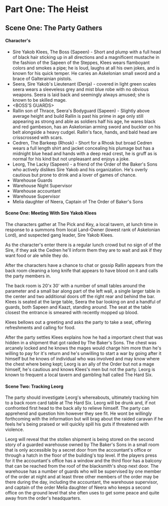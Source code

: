 # Part One: The Heist

## Scene One: The Party Gathers

#### Character's
* Sire Yakob Klees, The Boss (Sapeen) - Short and plump with a full head of black hair sticking up in all directions and a magnificent mustache in the fashion of the Sapeen of the Steppes, Klees wears flamboyant colors and smokes a pipe; he is loud, laughs at all his own jokes, and is known for his quick temper. He caries an Askelonian small sword and a brace of Galterainian pistols.
* Seera, Sire Yakob's Lieutenant (Denja) - covered in light green scales seera wears a sleeveless grey and mist blue robe with no obvious weapons. Seera is laid back and seemingly always amused; she is known to be skilled mage.
* <BOSS'S GUARDS>
* Rallin son of Thrace, Seera's Bodyguard (Sapeen) - Slightly above average height and build Rallin is past his prime in age only still appearing as strong and able as soldiers half his age, he wares black and red gambeson, has an Askelonian arming sword and buckler on his belt alongside a heavy cudgel. Rallin's face, hands, and bald head are crisscrossed with scars.
* Cedren, The Barkeep (Rhosk) - Short for a Rhosk but broad Cedren wears a full length shirt and jacket concealing his plumage but has a midnight blue head and hands with a deep read crest, he is gruff as is normal for his kind but not unpleasant and enjoys a joke.
* Leorg, The Lacky (Sapeen) - a friend of the Order of the Baker's Sons who actively dislikes Sire Yakob and his organization. He's overly cautious but prone to drink and a lover of games of chance.
* Warehouse Guards
* Warehouse Night Supervisor
* Warehouse accountant
* Warehouse Supervisor
* Melia daughter of Neera, Captain of The Order of Baker's Sons

#### Scene One: Meeting With Sire Yakob Klees
The characters gather at The Pick and Key, a local tavern, at lunch time in response to a summons from local Land-Owner (lowest rank of Askelonian Lord), and suspected gang leader, Sire Yakob Klees.

As the character's enter there is a regular lunch crowd but no sign of of the Sire, if they ask the Cedren he'll inform them they are to wait and ask if they want food or ale while they do.  

After the characters have a chance to chat or gossip Rallin appears from the back room cleaning a long knife that appears to have blood on it and calls the party members in.

The back room is 20'x 30' with a number of small tables around the parameter and a small bar along part of the left wall, a single larger table in the center and two additional doors off the right rear and behind the bar. Klees is seated at the large table, Seera the bar looking on and a handful of guards, both Sapeen and Kaazt, standing around. The seat at the table closest the entrance is smeared with recently mopped up blood.

Klees bellows out a greeting and asks the party to take a seat, offering refreshments and calling for food.

After the party settles Klees explains how he had a important chest that was hidden in a shipment that got raided by The Baker's Sons. The chest was arcanely locked and he knows the mages would charge him more than he's willing to pay for it's return and he's unwilling to start a war by going after it himself but he knows of individual who was involved and may know where the chest where being kept; Leorg is an ally of the Order but not a mage himself, he's cautious and knows Klees's men but not the party. Leorg is known to frequent a local tavern and gambling hall called The Hard Six.

#### Scene Two: Tracking Leorg
The party should investigate Leorg's whereabouts, ultimately tracking him to a back room card table at The Hard Six. Leorg will be drunk and, if not confronted first head to the back ally to relieve himself. The party can apprehend and question him however they see fit. He wont be willingly forthcoming with the information but will brag about the raided caravan if he feels he's being praised or will quickly spill his guts if threatened with violence.

Leorg will reveal that the stollen shipment is being stored on the second story of a guarded warehouse owned by The Baker's Sons in a small room that is only accessible by a secret door from the accountant's office or through a hatch in the floor of the building's top level. If the players press for it the accountant's office has a window and the third floor has a balcony that can be reached from the roof of the blacksmith's shop next door. The warehouse has a number of guards who will be supervised by one member of the order at night and at least three other members of the order may be there during the day, including the accountant, the warehouse supervisor, and captain of the order Melia daughter of Neera who keeps a second office on the ground level that she often uses to get some peace and quite away from the order's headquarters.  
